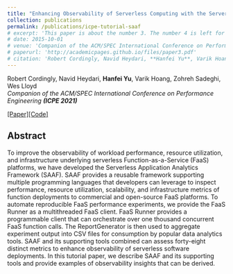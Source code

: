 ```yaml
---
title: "Enhancing Observability of Serverless Computing with the Serverless Application Analytics Framework"
collection: publications
permalink: /publications/icpe-tutorial-saaf
# excerpt: 'This paper is about the number 3. The number 4 is left for future work.'
# date: 2015-10-01
# venue: 'Companion of the ACM/SPEC International Conference on Performance Engineering (ICPE 2021)'
# paperurl: 'http://academicpages.github.io/files/paper3.pdf'
# citation: 'Robert Cordingly, Navid Heydari, **Hanfei Yu**, Varik Hoang, Zohreh Sadeghi, Wes Lloyd'
---
```

Robert Cordingly, Navid Heydari, **Hanfei Yu**, Varik Hoang, Zohreh Sadeghi, Wes Lloyd  
*Companion of the ACM/SPEC International Conference on Performance Engineering* ***(ICPE 2021)***

[\[Paper\]](https://dl.acm.org/doi/abs/10.1145/3447545.3451173)[\[Code\]](https://github.com/wlloyduw/SAAF)

## Abstract

To improve the observability of workload performance, resource utilization, and infrastructure underlying serverless Function-as-a-Service (FaaS) platforms, we have developed the Serverless Application Analytics Framework (SAAF). SAAF provides a reusable framework supporting multiple programming languages that developers can leverage to inspect performance, resource utilization, scalability, and infrastructure metrics of function deployments to commercial and open-source FaaS platforms. To automate reproducible FaaS performance experiments, we provide the FaaS Runner as a multithreaded FaaS client. FaaS Runner provides a programmable client that can orchestrate over one thousand concurrent FaaS function calls. The ReportGenerator is then used to aggregate experiment output into CSV files for consumption by popular data analytics tools. SAAF and its supporting tools combined can assess forty-eight distinct metrics to enhance observability of serverless software deployments. In this tutorial paper, we describe SAAF and its supporting tools and provide examples of observability insights that can be derived.
